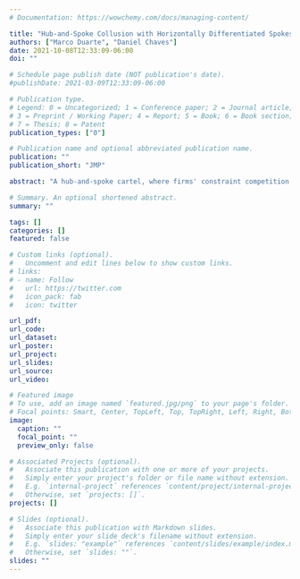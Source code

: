 ```yaml
---
# Documentation: https://wowchemy.com/docs/managing-content/

title: "Hub-and-Spoke Collusion with Horizontally Differentiated Spokes"
authors: ["Marco Duarte", "Daniel Chaves"]
date: 2021-10-08T12:33:09-06:00
doi: ""

# Schedule page publish date (NOT publication's date).
#publishDate: 2021-03-09T12:33:09-06:00

# Publication type.
# Legend: 0 = Uncategorized; 1 = Conference paper; 2 = Journal article;
# 3 = Preprint / Working Paper; 4 = Report; 5 = Book; 6 = Book section;
# 7 = Thesis; 8 = Patent
publication_types: ["0"]

# Publication name and optional abbreviated publication name.
publication: ""
publication_short: "JMP"

abstract: "A hub-and-spoke cartel, where firms' constraint competition with the help from an upstream supplier or a downstream buyer, is a type of collusive arrangement observed in a variety of industries. The recent literature focuses on information sharing as the main mechanism through which a hub can help spokes to coordinate. We show that when asymmetries in horizontal differentiation across spokes exist, the hub can also use wholesale price differences to help spokes achieve higher prices. We present evidence that this mechanism was used during a hub-and-spoke cartel between gas stations and distributors in the Brazilian gasoline industry. We also estimate a structural model of demand for gasoline and retail price collusion to quantify the importance of the wholesale price strategy for the stability of the cartel. We find that in the absence of the hub's wholesale price strategy, gas stations would need to decrease the coordinated overprice in 40% to sustain collusion."

# Summary. An optional shortened abstract.
summary: ""

tags: []
categories: []
featured: false

# Custom links (optional).
#   Uncomment and edit lines below to show custom links.
# links:
# - name: Follow
#   url: https://twitter.com
#   icon_pack: fab
#   icon: twitter

url_pdf:
url_code:
url_dataset:
url_poster:
url_project:
url_slides:
url_source:
url_video:

# Featured image
# To use, add an image named `featured.jpg/png` to your page's folder. 
# Focal points: Smart, Center, TopLeft, Top, TopRight, Left, Right, BottomLeft, Bottom, BottomRight.
image:
  caption: ""
  focal_point: ""
  preview_only: false

# Associated Projects (optional).
#   Associate this publication with one or more of your projects.
#   Simply enter your project's folder or file name without extension.
#   E.g. `internal-project` references `content/project/internal-project/index.md`.
#   Otherwise, set `projects: []`.
projects: []

# Slides (optional).
#   Associate this publication with Markdown slides.
#   Simply enter your slide deck's filename without extension.
#   E.g. `slides: "example"` references `content/slides/example/index.md`.
#   Otherwise, set `slides: ""`.
slides: ""
---
```

